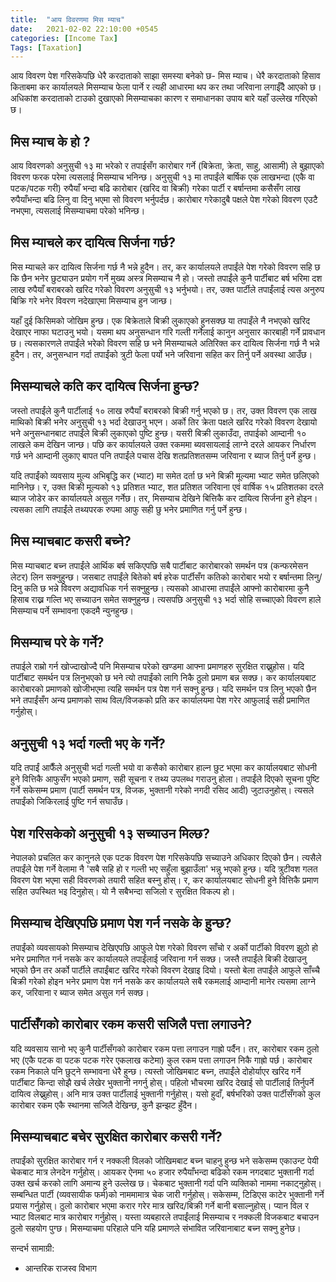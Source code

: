 ```yaml
---
title:  "आय विवरणमा मिस म्याच"
date:   2021-02-02 22:10:00 +0545
categories: [Income Tax]
Tags: [Taxation]
---
```


आय विवरण पेश गरिसकेपछि धेरै करदाताको साझा समस्या बनेको छ- मिस म्याच। धेरै करदाताको हिसाव किताबमा कर कार्यालयले मिसम्याच फेला पार्ने र त्यही आधारमा थप कर तथा जरिवाना लगाईँदै आएको छ। अधिकांश करदाताको टाउको दुखाएको मिसम्याचका कारण र समाधानका उपाय बारे यहाँ उल्लेख गरिएको छ।



## मिस म्याच के हो ?

आय विवरणको अनुसुची १३ मा भरेको र तपाईसँग कारोबार गर्ने (बिक्रेता, क्रेता, साहु, आसामी) ले बुझाएको विवरण फरक परेमा त्यसलाई मिसम्याच भनिन्छ। अनुसुची १३ मा तपाईंले बार्षिक एक लाखभन्दा (एकै वा पटक/पटक गरी) रुपैयाँ भन्दा बढि कारोबार (खरिद वा बिक्री) गरेका पार्टी र बर्षान्तमा कसैसँग लाख रुपैयाँभन्दा बढि लिनु वा दिनु भएमा सो विवरण भर्नुपर्दछ। कारोबार गरेकादुबै पक्षले पेश गरेको विवरण एउटै नभएमा, त्यसलाई मिसम्याचमा परेको भनिन्छ।



## मिस म्याचले कर दायित्व सिर्जना गर्छ?



मिस म्याचले कर दायित्व सिर्जना गर्छ नै भन्ने हुदैन। तर, कर कार्यालयले तपाईंले पेश गरेको विवरण सहि छ कि छैन भनेर छुट्याउन प्रयोग गर्ने मुख्य अस्त्र मिसम्याच नै हो। जस्तो तपाईंले कुनै पार्टीबाट बर्ष भरिमा दश लाख रुपैयाँ बराबरको खरिद गरेको विवरण अनुसुची १३ भर्नुभयो। तर, उक्त पार्टीले तपाईंलाई त्यस अनुरुप बिक्रि गरे भनेर विवरण नदेखाएमा मिसम्याच हुन जान्छ।



यहाँ दुई किसिमको जोखिम हुन्छ। एक बिक्रेताले बिक्री लुकाएको हुनसक्छ या तपाइँले नै नभएको खरिद देखाएर नाफा घटाउनु भयो। यसमा थप अनुसन्धान गरि गल्ती गर्नेलाई कानुन अनुसार कारबाही गर्ने प्रावधान छ। त्यसकारणले तपाईंले भरेको विवरण सहि छ भने मिसम्याचले अतिरिक्त कर दायित्व सिर्जना गर्छ नै भन्ने हुदैन। तर, अनुसन्धान गर्दा तपाईंको त्रुटी फेला पर्यो भने जरिवाना सहित कर तिर्नु पर्ने अवस्था आउँछ।



## मिसम्याचले कति कर दायित्व सिर्जना हुन्छ?

जस्तो तपाईंले कुनै पार्टीलाई १० लाख रुपैयाँ बराबरको बिक्री गर्नु भएको छ। तर, उक्त विवरण एक लाख माथिको बिक्री भनेर अनुसुची १३ भर्दा देखाउनु भएन। अर्को तिर क्रेता पक्षले खरिद गरेको विवरण देखायो भने अनुसन्धानबाट तपाईंले बिक्री लुकाएको पुष्टि हुन्छ। यसरी बिक्री लुकाउँदा, तपाईको आम्दानी १० लाखले कम देखिन जान्छ। पछि कर कार्यालयले उक्त रकममा ब्यवसायलाई लाग्ने दरले आयकर निर्धारण गर्छ भने आम्दानी लुकाए बापत पनि तपाईंले पचास देखि शतप्रतिशतसम्म जरिवाना र ब्याज तिर्नु पर्ने हुन्छ। 



यदि तपाईंको व्यवसाय मुल्य अभिबृद्धि कर (भ्याट) मा समेत दर्ता छ भने बिक्री मूल्यमा भ्याट समेत छलिएको मानिनेछ। र, उक्त बिक्री मूल्यको १३ प्रतिशत भ्याट, शत प्रतिशत जरिवाना एवं वार्षिक १५ प्रतिशतका दरले ब्याज जोडेर कर कार्यालयले असुल गर्नेछ। तर, मिसम्याच देखिने बित्तिकै कर दायित्व सिर्जना हुने होइन। त्यसका लागि तपाईंले तथ्यपरक रुपमा आफु सही छु भनेर प्रमाणित गर्नु पर्ने हुन्छ। 



## मिस म्याचबाट कसरी बच्ने?

मिस म्याचबाट बच्न तपाईंले आर्थिक बर्ष सकिएपछि सबै पार्टीबाट कारोबारको समर्थन पत्र (कन्फरमेसन लेटर) लिन सक्नुहुन्छ। जसबाट तपाईंले बितेको बर्ष हरेक पार्टीसँग कतिको कारोबार भयो र बर्षान्तमा लिनु/दिनु कति छ भन्ने विवरण अद्यावधिक गर्न सक्नुहुन्छ। त्यसको आधारमा तपाईंले आफ्नो कारोबारमा कुनै हिसाब राख्न गल्ति भए सच्याउन समेत सक्नुहुन्छ। त्यसपछि अनुसुची १३ भर्दा सोहि सच्चाएको विवरण हाले मिसम्याच पर्ने सम्भावना एकदमै न्युनहुन्छ। 



## मिसम्याच परे के गर्ने?

तपाईले राम्रो गर्न खोज्दाखोज्दै पनि मिसम्याच परेको खण्डमा आफ्ना प्रमाणहरु सुरक्षित राख्नुहोस। यदि पार्टीबाट समर्थन पत्र लिनुभएको छ भने त्यो तपाईंको लागि निकै ठुलो प्रमाण बन्न सक्छ। कर कार्यालयबाट कारोबारको प्रमाणको खोजीभएमा त्यहि समर्थन पत्र पेश गर्न सक्नु हुन्छ। यदि समर्थन पत्र लिनु भएको छैन भने तपाईंसँग अन्य प्रमाणको साथ विल/विजकको प्रति कर कार्यालयमा पेश गरेर आफुलाई सही प्रमाणित गर्नुहोस्।



## अनुसुची १३ भर्दा गल्ती भए के गर्ने?

यदि तपाईं आफैँले अनुसुची भर्दा गल्ती भयो वा कसैको कारोबार हाल्न छुट भएमा कर कार्यालयबाट सोधनी हुने वित्तिकै आफुसँग भएको प्रमाण, सही सूचना र तथ्य उपलब्ध गराउनु होला। तपाईंले दिएको सूचना पुष्टि गर्ने सकेसम्म प्रमाण (पार्टी समर्थन पत्र, विजक, भुक्तानी गरेको नगदी रसिद आदी) जुटाउनुहोस्। त्यसले तपाईंको जिकिरलाई पुष्टि गर्न सघाउँछ।



## पेश गरिसकेको अनुसुची १३ सच्याउन मिल्छ?

नेपालको प्रचलित कर कानुनले एक पटक विवरण पेश गरिसकेपछि सच्याउने अधिकार दिएको छैन। त्यसैले तपाईंले पेश गर्ने वेलामा नै 'सबै सहि हो र गल्ती भए सहुँला बुझाउँला' भन्नु भएको हुन्छ। यदि त्रुटीवश गलत विवरण पेश भएमा सही विवरणको तयारी सहित बस्नु होस्। र, कर कार्यालयबाट सोधनी हुने वित्तिकै प्रमाण सहित उपस्थित भइ दिनुहोस्। यो नै सबैभन्दा सजिलो र सुरक्षित विकल्प हो।



## मिसम्याच देखिएपछि प्रमाण पेश गर्न नसके के हुन्छ?

तपाईंको व्यवसायको मिसम्याच देखिएपछि आफुले पेश गरेको विवरण साँचो र अर्को पार्टीको विवरण झुठो हो भनेर प्रमाणित गर्न नसके कर कार्यालयले तपाईंलाई जरिवाना गर्न सक्छ। जस्तै तपाईंले बिक्री देखाउनु भएको छैन तर अर्को पार्टीले तपाईंबाट खरिद गरेको विवरण देखाइ दियो। यस्तो बेला तपाईंले आफुले साँच्चै बिक्री गरेको होइन भनेर प्रमाण पेश गर्न नसके कर कार्यालयले सबै रकमलाई आम्दानी मानेर त्यसमा लाग्ने कर, जरिवाना र ब्याज समेत असुल गर्न सक्छ।



## पार्टीसँगको कारोबार रकम कसरी सजिलै पत्ता लगाउने?

यदि व्यवसाय सानो भए कुनै पार्टीसँगको कारोबार रकम पत्ता लगाउन गाह्रो पर्दैन। तर, कारोबार रकम ठुलो भए (एकै पटक वा पटक पटक गरेर एकलाख कटेमा) कुल रकम पत्ता लगाउन निकै गाह्रो पर्छ। कारोबार रकम निकाले पनि छुट्ने सम्भावना धेरै हुन्छ। त्यस्तो जोखिमबाट बच्न, तपाईंले दोहोर्याएर खरिद गर्ने पार्टीबाट किन्दा सोझै खर्च लेखेर भुक्तानी नगर्नु होस्। पहिलो भौचरमा खरिद देखाई सो पार्टीलाई तिर्नुपर्ने दायित्व लेख्नुहोस्। अनि मात्र उक्त पार्टीलाई भुक्तानी गर्नुहोस्। यसो हुदाँ, बर्षभरिको उक्त पार्टीसँगको कुल कारोबार रकम एकै स्थानमा सजिलै देखिन्छ, कुनै झन्झट हुँदैन। 



## मिसम्याचबाट बचेर सुरक्षित कारोबार कसरी गर्ने?

तपाईंको सुरक्षित कारोबार गर्न र नक्कली विलको जोखिमबाट बच्न चाहनु हुन्छ भने सकेसम्म एकाउन्ट पेयी चेकबाट मात्र लेनदेन गर्नुहोस्। आयकर ऐनमा ५० हजार रुपैयाँभन्दा बढिको रकम नगदबाट भुक्तानी गर्दा उक्त खर्च करको लागि अमान्य हुने उल्लेख छ। चेकबाट भुक्तानी गर्दा पनि व्यक्तिको नाममा नकाट्नुहोस्। सम्बन्धित पार्टी (व्यवसायीक फर्म)को नाममामात्र चेक जारी गर्नुहोस्। सकेसम्म, टिडिएस काटेर भुक्तानी गर्ने प्रयास गर्नुहोस्। ठुलो कारोबार भएमा करार गरेर मात्र खरिद/बिक्री गर्ने बानी बसाल्नुहोस्। प्यान विल र भ्याट विलबाट मात्र कारोबार गर्नुहोस्। यस्ता व्यबहारले तपाईंलाई मिसम्याच र नक्कली विजकबाट बचाउन ठुलो सहयोग पुग्छ। मिसम्याचमा परिहाले पनि यहि प्रमाणले संभावित जरिवानाबाट बच्न सक्नु हुनेछ।

सन्दर्भ सामाग्री:
- आन्तरिक राजस्व विभाग